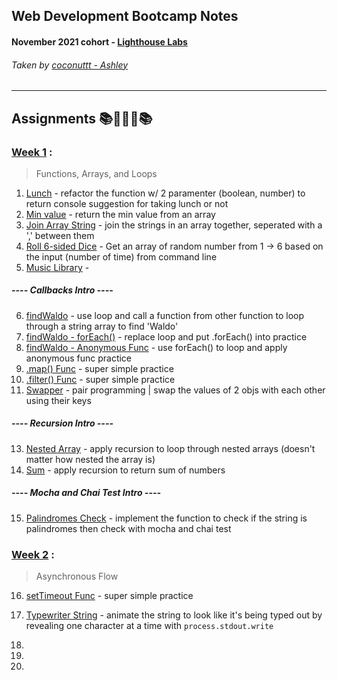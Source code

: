 ## Web Development Bootcamp Notes
#### November 2021 cohort - [Lighthouse Labs](https://www.lighthouselabs.ca/en/web-development-bootcamp) 
###### Taken by [coconuttt - Ashley](https://github.com/tripleboba)
---
## Assignments 📚🙇🏻‍♀️📚
### [Week 1](/Week_1) :
> Functions, Arrays, and Loops
1. [Lunch](/Week_1/Day_1/lunch_assignment.js) - refactor the function w/ 2 paramenter (boolean, number) to return console suggestion for taking lunch or not
2. [Min value](/Week_1/Day_2/min.js) - return the min value from an array
3. [Join Array String](/Week_1/Day_2/joinList.js) - join the strings in an array together, seperated with a ',' between them
4. [Roll 6-sided Dice](/Week_1/Day_2/dice-roller.js) - Get an array of random number from 1 -> 6 based on the input (number of time) from command line
5. [Music Library](/Week_1/Day_3/musicLibrary.js) - 

##### ---- Callbacks Intro ----
6. [findWaldo](/Week_1/Day_4/findWaldo.js) - use loop and call a function from other function to loop through a string array to find 'Waldo'
7. [findWaldo - forEach()](/Week_1/Day_4/findWaldoForEach.js) - replace loop and put .forEach() into practice
8. [findWaldo - Anonymous Func](/Week_1/Day_4/findWaldoAnonymouse.js) - use forEach() to loop and apply anonymous func practice
9. [.map() Func](/Week_1/Day_4/mapTest.js) - super simple practice
10. [.filter() Func](/Week_1/Day_4/passingGrades.js) - super simple practice
11. [Swapper](/Week_1/Day_4/swapper.js) - pair programming | swap the values of 2 objs with each other using their keys

##### ---- Recursion Intro ----
13. [Nested Array](/Week_1/Day_4/nested_array_recursion.js) - apply recursion to loop through nested arrays (doesn't matter how nested the array is)
14. [Sum](/Week_1/Day_4/sum_recursive.js) - apply recursion to return sum of numbers

##### ---- Mocha and Chai Test Intro ----
15. [Palindromes Check](/Week_1/Day_5/web-js-palindromes/lib/palindromes.js) - implement the function to check if the string is palindromes then check with mocha and chai test

### [Week 2](/Week_2) : 
> Asynchronous Flow
16. [setTimeout Func](/Week_2/Day_2/setTimeout.js) - super simple practice
17. [Typewriter String](/Week_2/Day_2/typewriter.js) - animate the string to look like it's being typed out by revealing one character at a time with `process.stdout.write`

18.
19.
20.
